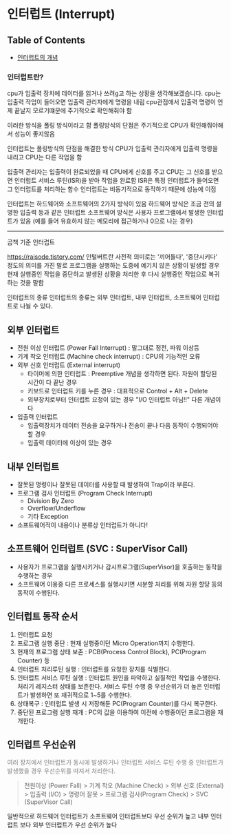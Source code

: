 # 인터럽트 (Interrupt)

## Table of Contents
* [인터럽트의 개념](#인터럽트란)

### 인터럽트란?
cpu가 입출력 장치에 데이터를 읽거나 쓰려g고 하는 상황을 생각해보겠습니다.
cpu는 입출력 작업이 들어오면 입출력 관리자에게 명령을 내림
cpu관점에서 입출력 명령이 언제 끝날지 모르기떄문에
주기적으로 확인해줘야 함

이러한 방식을 폴링 방식이라고 함
폴링방식의 단점은 주기적으로 CPU가 확인해줘야해서 성능이 좋지않음

인터럽트는 폴링방식의 단점을 해결한 방식
CPU가 입출력 관리자에게 입출력 명령을 내리고 CPU는 다른 작업을 함

입출력 관리자는 입출력이 완료되었을 때 CPU에게 신호를 주고 CPU는 그 신호를 받으면
인터럽트 서비스 루틴(ISR)을 받아 작업을 완료함
ISR은 특정 인터럽트가 들어오면 그 인터럽트를 처리하는 함수
인터럽트는 비동기적으로 동작하기 때문에 성능에 이점

인터럽트는 하드웨어와 소프트웨어의 2가지 방식이 있음
하드웨어 방식은 조금 전의 설명한 입출력 등과 같은 인터럽트
소프트웨어 방식은 사용자 프로그램에서 발생한 인터럽트가 있음
(예를 들어 유효하지 않는 메모리에 접근하거나 0으로 나눈 경우)


---

곰책 기준
인터럽트

https://raisode.tistory.com/
인털버트란 사전적 의미로는 '끼어들다', '중단시키다' 정도의 의미를 가진 말로 프로그램을 실행하는 도중에 예기치 않은 상황이
발생할 경우 현재 실행중인 작업을 중단하고 발생된 상황을 처리한 후 다시 실행중인 작업으로 복귀하는 것을 말함

인터럽트의 종류
인터럽트의 종류는 외부 인터럽트, 내부 인터럽트, 소프트웨어 인터럽트로 나뉠 수 있다.

## 외부 인터럽트
* 전원 이상 인터럽트 (Power Fall Interrupt) : 말그대로 정전, 파워 이상등
* 기계 착오 인터럽트 (Machine check interrupt) : CPU의 기능적인 오류
* 외부 신호 인터럽트 (External interrupt) 
    - 타이머에 의한 인터럽트 : Preemptive 개념을 생각하면 된다. 자원이 할당된 시간이 다 끝난 경우
    - 키보드로 인터럽트 키를 누른 경우 : 대표적으로 Control + Alt + Delete
    - 외부장치로부터 인터럽트 요청이 있는 경우 "I/O 인터럽트 아님!!" 다른 개념이다
* 입출력 인터럽트
    - 입출력장치가 데이터 전송을 요구하거나 전송이 끝나 다음 동작이 수행되어야 할 경우
    - 입출력 데이터에 이상이 있는 경우

## 내부 인터럽트
* 잘못된 명령이나 잘못된 데이터를 사용할 때 발생하여 Trap이라 부른다.
* 프로그램 검사 인터럽트 (Program Check Interrupt)
    - Division By Zero
    - Overflow/Underflow
    - 기타 Exception
* 소프트웨어적이 내용이나 분류상 인터럽트가 아니다!

## 소프트웨어 인터럽트 (SVC : SuperVisor Call)
* 사용자가 프로그램을 실행시키거나 감시프로그램(SuperVisor)을 호출하는 동작을 수행하는 경우
* 소프트웨어 이용중 다른 프로세스를 실행시키면 시분할 처리를 위해 자원 할당 등의 동작이 수행된다.

## 인터럽트 동작 순서
1. 인터럽트 요청
2. 프로그램 실행 중단 : 현재 실행중이던 Micro Operation까지 수행한다.
3. 현재의 프로그램 상태 보존 : PCB(Process Control Block), PC(Program Counter) 등
4. 인터럽트 처리루틴 실행 : 인터럽트를 요청한 장치를 식별한다.
5. 인터럽트 서비스 루틴 실행 : 인터럽트 원인을 파악하고 실질적인 작업을 수행한다. 처리기 레지스터 상태를 보존한다. 서비스 루틴 수행 중 우선순위가 더 높은 인터럽트가 발생하면 또 재귀적으로 1~5를 수행한다.
6. 상태복구 : 인터럽트 발생 시 저장해둔 PC(Program Counter)를 다시 복구한다.
7. 중단된 프로그램 실행 재개 : PC의 값을 이용하여 이전에 수행중이던 프로그램을 재개한다.

## 인터럽트 우선순위
<font color="grey">여러 장치에서 인터럽트가 동시에 발생하거나 인터럽트 서비스 루틴 수행 중 인터럽트가 발생했을 경우 우선순위를 따져서 처리한다.</font>

>전원이상 (Power Fall) > 기계 착오 (Machine Check) > 외부 신호 (External) > 입출력 (I/O) > 명령어 잘못 > 프로그램 검사(Program Check) > SVC (SuperVisor Call)

일반적으로 하드웨어 인터럽트가 소프트웨어 인터럽트보다 우선 순위가 높고 내부 인터럽트 보다 외부 인터럽트가 우선 순위가 높다


 